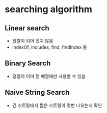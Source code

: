 # searching algorithm

## Linear search

- 정렬이 되어 있지 않음
- indexOf, includes, find, findIndex 등

## Binary Search

- 정렬이 이미 된 배열에만 사용할 수 있음

## Naive String Search

- 긴 스트링에서 짧은 스트링이 몇번 나오는지 확인
